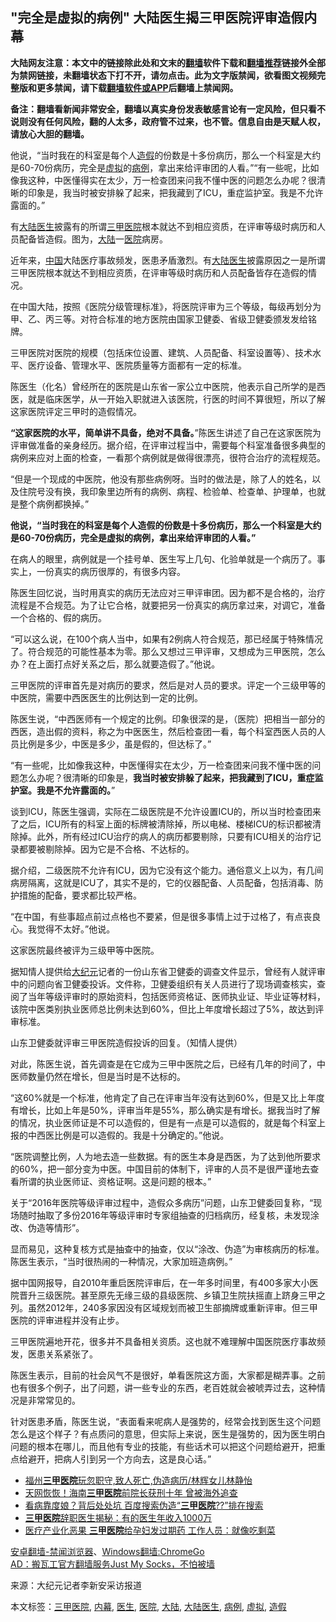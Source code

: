  <h2>&quot;完全是虚拟的病例&quot; 大陆医生揭三甲医院评审造假内幕</h2> <p class="notice"><b>大陆网友注意：本文中的链接除此处和文末的<a href="https://github.com/bannedbook/fanqiang" >翻墙</a>软件下载和<a href="https://github.com/killgcd/justmysocks/blob/master/README.md">翻墙推荐</a>链接外全部为禁网链接，未翻墙状态下打不开，请勿点击。此为文字版禁闻，欲看图文视频完整版和更多禁闻，请下载<a href="https://github.com/bannedbook/fanqiang">翻墙软件或APP</a>后翻墙上禁闻网。</p><p>备注：翻墙看新闻非常安全，翻墙以真实身份发表敏感言论有一定风险，但只看不说则没有任何风险，翻的人太多，政府管不过来，也不管。信息自由是天赋人权，请放心大胆的翻墙。</b></p>  <div class="entry"> <p id="summary">他说，“当时我在的科室是每个人<a href="https://www.bannedbook.org/bnews/tag/%e9%80%a0%e5%81%87/" class="st_tag internal_tag" rel="tag" title="标签 造假 下的日志">造假</a>的份数是十多份病历，那么一个科室是大约是60-70份病历，完全是<a href="https://www.bannedbook.org/bnews/tag/%E8%99%9A%E6%8B%9F/" class="st_tag internal_tag" rel="tag" title="标签 虚拟 下的日志">虚拟</a>的<a href="https://www.bannedbook.org/bnews/tag/%E7%97%85%E4%BE%8B/" class="st_tag internal_tag" rel="tag" title="标签 病例 下的日志">病例</a>，拿出来给评审团的人看。”“有一些呢，比如像我这种，中医懂得实在太少，万一检查团来问我不懂中医的问题怎么办呢？很清晰的印象是，我当时被安排躲了起来，把我藏到了ICU，重症监护室。我是不允许露面的。”</p> <p id="conimg">有<span class='wp_keywordlink_affiliate'><a href="https://www.bannedbook.org/" title="大陆" target="_blank">大陆</a></span><a href="https://www.bannedbook.org/bnews/tag/%e5%8c%bb%e7%94%9f/" class="st_tag internal_tag" rel="tag" title="标签 医生 下的日志">医生</a>披露有的所谓<a href="https://www.bannedbook.org/bnews/tag/%e4%b8%89%e7%94%b2%e5%8c%bb%e9%99%a2/" class="st_tag internal_tag" rel="tag" title="标签 三甲医院 下的日志">三甲医院</a>根本就达不到相应资质，在评审等级时病历和人员配备皆造假。图为，<a href="https://www.bannedbook.org/bnews/tag/%e5%a4%a7%e9%99%86/" class="st_tag internal_tag" rel="tag" title="标签 大陆 下的日志">大陆</a>一<a href="https://www.bannedbook.org/bnews/tag/%E5%8C%BB%E9%99%A2/" class="st_tag internal_tag" rel="tag" title="标签 医院 下的日志">医院</a>病房。</p> <p>近年来，<span class='wp_keywordlink_affiliate'><a href="https://www.bannedbook.org/" title="中国" target="_blank">中国</a></span>大陆医疗事故频发，医患矛盾激烈。有<a href="https://www.bannedbook.org/bnews/tag/%E5%A4%A7%E9%99%86%E5%8C%BB%E7%94%9F/" class="st_tag internal_tag" rel="tag" title="标签 大陆医生 下的日志">大陆医生</a>披露原因之一是所谓三甲医院根本就达不到相应资质，在评审等级时病历和人员配备皆存在造假的情况。</p> <p>在中国大陆，按照《医院分级管理标准》，将医院评审为三个等级，每级再划分为甲、乙、丙三等。对符合标准的地方医院由国家卫健委、省级卫健委颁发发给铭牌。</p> <p>三甲医院对医院的规模（包括床位设置、建筑、人员配备、科室设置等）、技术水平、医疗设备、管理水平、医院质量等方面都有一定的标准。</p> <p>陈医生（化名）曾经所在的医院是山东省一家公立中医院，他表示自己所学的是西医，就是临床医学，从一开始入职就进入该医院，行医的时间不算很短，所以了解这家医院评定三甲时的造假情况。</p> <p><strong>“这家医院的水平，简单讲不具备，绝对不具备。</strong>”陈医生讲述了自己在这家医院为评审做准备的亲身经历。据介绍，在评审过程当中，需要每个科室准备很多典型的病例来应对上面的检查，一看那个病例就是做得很漂亮，很符合治疗的流程规范。</p>  <p>“但是一个现成的中医院，他没有那些病例呀。当时的做法是，除了人的姓名，以及住院号没有换，我印象里边所有的病例、病程、检验单、检查单、护理单，也就是整个病例都换掉。”</p> <p><strong>他说，“当时我在的科室是每个人造假的份数是十多份病历，那么一个科室是大约是60-70份病历，完全是虚拟的病例，拿出来给评审团的人看。”</strong></p> <p>在病人的眼里，病例就是一个挂号单、医生写上几句、化验单就是一个病历了。事实上，一份真实的病历很厚的，有很多内容。</p> <p>陈医生回忆说，当时用真实的病历无法应对三甲评审团。因为都不是合格的，治疗流程是不合规范。为了让它合格，就要把另一份真实的病历拿过来，对调它，准备一个合格的、假的病历。</p> <p>“可以这么说，在100个病人当中，如果有2例病人符合规范，那已经属于特殊情况了。符合规范的可能性基本为零。那么又想过三甲评审，又想成为三甲医院，怎么办？在上面打点好关系之后，那么就要造假了。”他说。</p> <p>三甲医院的评审首先是对病历的要求，然后是对人员的要求。评定一个三级甲等的中医院，需要中西医医生的比例达到一定的比例。</p> <p>陈医生说，“中西医师有一个规定的比例。印象很深的是，（医院）把相当一部分的西医，造出假的资料，称之为中医医生，然后检查团一看，每个科室西医人员的人员比例是多少，中医是多少，虽是假的，但达标了。”</p>  <p>“有一些呢，比如像我这种，中医懂得实在太少，万一检查团来问我不懂中医的问题怎么办呢？很清晰的印象是，<strong>我当时被安排躲了起来，把我藏到了ICU，重症监护室。我是不允许露面的。</strong>”</p> <p>谈到ICU，陈医生强调，实际在二级医院是不允许设置ICU的，所以当时检查团来了之后，ICU所有的科室上面的标牌被清除掉，所以电梯、楼梯ICU的标识都被清除掉。此外，所有经过ICU治疗的病人的病历都要剔除，只要有ICU相关的治疗记录都要被剔除掉。因为它是不合格、不达标的。</p> <p>据介绍，二级医院不允许有ICU，因为它没有这个能力。通俗意义上以为，有几间病房隔离，这就是ICU了，其实不是的，它的仪器配备、人员配备，包括消毒、防护措施的配备，要求都比较严格。</p> <p>“在中国，有些事超点前过点格也不要紧，但是很多事情上过于过格了，有点丧良心。我觉得不太好。”他说。</p> <p>这家医院最终被评为三级甲等中医院。</p> <p>据知情人提供给<span class='wp_keywordlink_affiliate'><a href="http://www.epochtimes.com/" title="大纪元" target="_blank">大纪元</a></span>记者的一份山东省卫健委的调查文件显示，曾经有人就评审中的问题向省卫健委投诉。文件称，卫健委组织有关人员进行了现场调查核实，查阅了当年等级评审时的原始资料，包括医师资格证、医师执业证、毕业证等材料，该院中医类别执业医师总比例未达到60%，但比上年度增长超过了5%，故达到评审标准。</p> <p>山东卫健委就评审三甲医院造假投诉的回复。（知情人提供）</p>  <p>对此，陈医生说，首先调查是在它成为三甲中医院之后，已经有几年的时间了，中医师数量仍然在增长，但是当时是不达标的。</p> <p>“这60%就是一个标准，他肯定了自己在评审当年没有达到60%，但是又比上年度有增长，比如上年是50%，评审当年是55%，那么确实是有增长。据我当时了解的情况，执业医师证是不可以造假的，但是有一点是可以造假的，就是每个科室上报的中西医比例是可以造假的。我是十分确定的。”他说。</p> <p>“医院调整比例，人为地去造一些数据。有的医生本身是西医，为了达到他所要求的60%，把一部分变为中医。中国目前的体制下，评审的人员不是很严谨地去查看所谓的执业医师证、资格证啊。这是问题的根本。”</p> <p>关于“2016年医院等级评审过程中，造假众多病历”问题，山东卫健委回复称，“现场随时抽取了多份2016年等级评审时专家组抽查的归档病历，经复核，未发现涂改、伪造等情形”。</p> <p>显而易见，这种复核方式是抽查中的抽查，仅以“涂改、伪造”为审核病历的标准。陈医生表示，“当时很热闹的一种情况，大家加班造病例。”</p> <p>据中国网报导，自2010年重启医院评审后，在一年多时间里，有400多家大小医院晋升三级医院。甚至原先无缘三级的县级医院、乡镇卫生院扶摇直上跻身三甲之列。虽然2012年，240多家因没有区域规划而被卫生部摘牌或重新评审。但三甲医院的评审进程并没有止步。</p> <p>三甲医院遍地开花，很多并不具备相关资质。这也就不难理解中国医院医疗事故频发，医患关系紧张了。</p>  <p>陈医生表示，目前的社会风气不是很好，单看医院这方面，大家都是糊弄事。之前也有很多个例子，出了问题，讲一些专业的东西，老百姓就会被唬弄过去，这种情况是非常常见的。</p> <p>针对医患矛盾，陈医生说，“表面看来呢病人是强势的，经常会找到医生这个问题怎么是这个样子？有点质问的意思，但实际上来说，医生是强势的，因为医生明白问题的根本在哪儿，而且他有专业的技能，有些话术可以把这个问题给避开，把重点给避开，把病人引到另一个方向去，这是良心话。”</p> <ul class='op-related-articles' title='相关阅读'> <li><a href='https://www.bannedbook.org/bnews/baitai/20191103/1217161.html' target='_blank'>福州<b>三甲医院</b>玩忽职守,致人死亡,伪造病历/林辉女儿林静怡</a></li> <li><a href='https://www.bannedbook.org/bnews/cbnews/20190726/1164557.html' target='_blank'>天网恢恢！海南<b>三甲医院</b>前院长获刑十年 曾被海外追查</a></li> <li><a href='https://www.bannedbook.org/bnews/comments/20190501/1121543.html' target='_blank'>看病靠度娘？背后处处坑 百度搜索伪造“<b>三甲医院</b>??”排在搜索</a></li> <li><a href='https://www.bannedbook.org/bnews/cnnews/20190408/1110112.html' target='_blank'><b>三甲医院</b>辞职医生揭秘：有的医生年收入1000万</a></li> <li><a href='https://www.bannedbook.org/bnews/cbnews/20190401/1106582.html' target='_blank'>医疗产业化恶果 <b>三甲医院</b>给孕妇发过期药 工作人员：就像吃剩菜</a></li> </ul> <div class="texttj"> <a href="https://github.com/bannedbook/fanqiang/wiki/%E5%AE%89%E5%8D%93%E7%BF%BB%E5%A2%99-%E7%A6%81%E9%97%BB%E6%B5%8F%E8%A7%88%E5%99%A8" target="_blank">安卓翻墙-禁闻浏览器</a>、<a href="https://github.com/bannedbook/fanqiang/wiki/Chrome%E4%B8%80%E9%94%AE%E7%BF%BB%E5%A2%99%E5%8C%85" target="_blank">Windows翻墙:ChromeGo</a><br/> <a href="https://github.com/killgcd/justmysocks/blob/master/README.md" target="_blank">AD：搬瓦工官方翻墙服务Just My Socks，不怕被墙</a> </div><p> 来源：大纪元记者李新安采访报道 </p><a name='sharetosocial'></a>           </div><!--END ENTRY--> <div class="postfooter"> <div>本文标签：<a href="https://www.bannedbook.org/bnews/tag/%e4%b8%89%e7%94%b2%e5%8c%bb%e9%99%a2/" rel="tag">三甲医院</a>, <a href="https://www.bannedbook.org/bnews/tag/%E5%86%85%E5%B9%95/" rel="tag">内幕</a>, <a href="https://www.bannedbook.org/bnews/tag/%e5%8c%bb%e7%94%9f/" rel="tag">医生</a>, <a href="https://www.bannedbook.org/bnews/tag/%E5%8C%BB%E9%99%A2/" rel="tag">医院</a>, <a href="https://www.bannedbook.org/bnews/tag/%e5%a4%a7%e9%99%86/" rel="tag">大陆</a>, <a href="https://www.bannedbook.org/bnews/tag/%E5%A4%A7%E9%99%86%E5%8C%BB%E7%94%9F/" rel="tag">大陆医生</a>, <a href="https://www.bannedbook.org/bnews/tag/%E7%97%85%E4%BE%8B/" rel="tag">病例</a>, <a href="https://www.bannedbook.org/bnews/tag/%E8%99%9A%E6%8B%9F/" rel="tag">虚拟</a>, <a href="https://www.bannedbook.org/bnews/tag/%e9%80%a0%e5%81%87/" rel="tag">造假</a></div>  </div><!--END POSTFOOTER--> 
